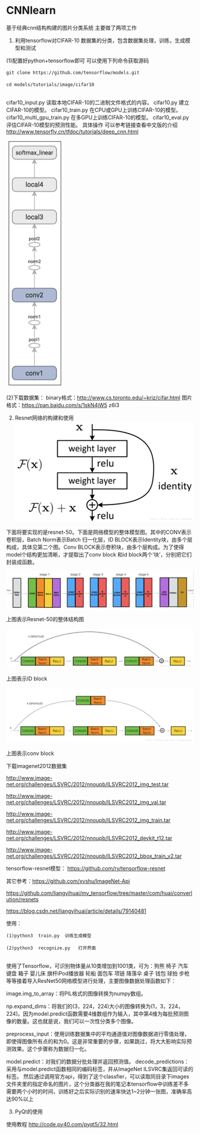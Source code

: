 # CNNlearn
基于经典cnn结构构建的图片分类系统
主要做了两项工作
1. 利用tensorflow对CIFAR-10 数据集的分类，包含数据集处理，训练，生成模型和测试

(1)配置好python+tensorflow即可
  可以使用下列命令获取源码
  <pre><code>git clone https://github.com/tensorflow/models.git
  
cd models/tutorials/image/cifar10

</code></pre>


cifar10_input.py	读取本地CIFAR-10的二进制文件格式的内容。
cifar10.py	        建立CIFAR-10的模型。
cifar10_train.py	在CPU或GPU上训练CIFAR-10的模型。
cifar10_multi_gpu_train.py	在多GPU上训练CIFAR-10的模型。
cifar10_eval.py	    评估CIFAR-10模型的预测性能。
具体操作 可以参考链接查看中文版的介绍  http://www.tensorfly.cn/tfdoc/tutorials/deep_cnn.html

![cifar10 model](https://github.com/xingyushu/CNNlearn/blob/master/img-folder/cifar_graph.jpg)

(2)下载数据集：
 binary格式：http://www.cs.toronto.edu/~kriz/cifar.html
 图片格式：https://pan.baidu.com/s/1skN4jW5   z6i3
 
2. Resnet网络的构建和使用
![cifar10 model](https://github.com/xingyushu/CNNlearn/blob/master/img-folder/res.jpg)

下面将要实现的是resnet-50。下面是网络模型的整体模型图。其中的CONV表示卷积层，Batch Norm表示Batch 归一化层，ID BLOCK表示Identity块，由多个层构成，具体见第二个图。Conv BLOCK表示卷积块，由多个层构成。为了使得model个结构更加清晰，才提取出了conv block 和id block两个‘块’，分别把它们封装成函数。

![cifar10 model](https://github.com/xingyushu/CNNlearn/blob/master/img-folder/res2.jpg)

上图表示Resnet-50的整体结构图

![cifar10 model](https://github.com/xingyushu/CNNlearn/blob/master/img-folder/res3.jpg)

上图表示ID block

![cifar10 model](https://github.com/xingyushu/CNNlearn/blob/master/img-folder/res4.jpg)

上图表示conv block


下载imagenet2012数据集 

http://www.image-net.org/challenges/LSVRC/2012/nnoupb/ILSVRC2012_img_test.tar

http://www.image-net.org/challenges/LSVRC/2012/nnoupb/ILSVRC2012_img_val.tar

http://www.image-net.org/challenges/LSVRC/2012/nnoupb/ILSVRC2012_img_train.tar

http://www.image-net.org/challenges/LSVRC/2012/nnoupb/ILSVRC2012_devkit_t12.tar

http://www.image-net.org/challenges/LSVRC/2012/nnoupb/ILSVRC2012_bbox_train_v2.tar

tensorflow-resnet模型： https://github.com/ry/tensorflow-resnet


其它参考：https://github.com/xvshu/ImageNet-Api  

https://github.com/liangyihuai/my_tensorflow/tree/master/com/huai/converlution/resnets

https://blog.csdn.net/liangyihuai/article/details/79140481

使用：  
<pre><code>(1)python3  train.py  训练生成模型

(2)python3  recognize.py   打开界面

</code></pre>


使用了Tensorflow，可识别物体量从10类增加到1001类，可为：狗熊 椅子 汽车 键盘 箱子 婴儿床 旗杆iPod播放器 轮船 面包车 项链 降落伞 桌子 钱包 球拍 步枪等等接着导入ResNet50网络模型进行处理，主要图像数据处理函数如下：

image.img_to_array：将PIL格式的图像转换为numpy数组。

np.expand_dims：将我们的(3，224，224)大小的图像转换为(1，3，224，224)。因为model.predict函数需要4维数组作为输入，其中第4维为每批预测图像的数量。这也就是说，我们可以一次性分类多个图像。

preprocess_input：使用训练数据集中的平均通道值对图像数据进行零值处理，即使得图像所有点的和为0。这是非常重要的步骤，如果跳过，将大大影响实际预测效果。这个步骤称为数据归一化。

model.predict：对我们的数据分批处理并返回预测值。
decode_predictions：采用与model.predict函数相同的编码标签，并从ImageNet ILSVRC集返回可读的标签。
然后通过调用官方api，得到了这个classfier，可以读取同目录下images文件夹里的指定命名的图片，这个分类器在我的笔记本tensorflow中训练差不多需要两个小时的时间，训练好之后实际识别的速率快达1~2分钟一张图，准确率高达90%以上


3. PyQt的使用

  使用教程 http://code.py40.com/pyqt5/32.html




